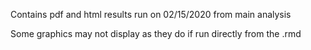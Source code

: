 Contains pdf and html results run on 02/15/2020 from main analysis

Some graphics may not display as they do if run directly from the .rmd
